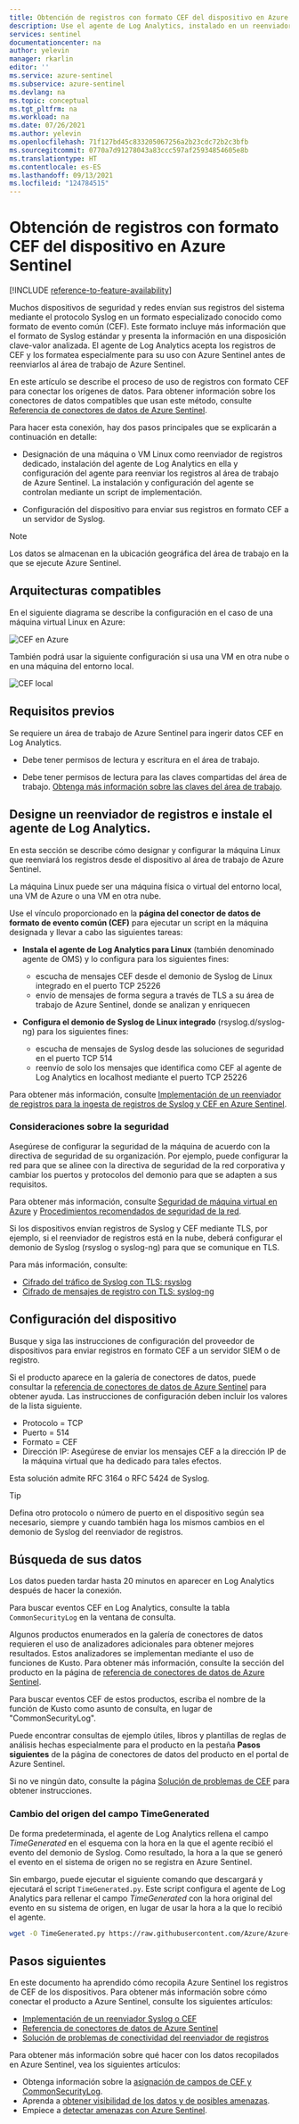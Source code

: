 ```yaml
---
title: Obtención de registros con formato CEF del dispositivo en Azure Sentinel | Microsoft Docs
description: Use el agente de Log Analytics, instalado en un reenviador de registros basado en Linux, para ingerir los registros enviados en formato de evento común (CEF) mediante Syslog en el área de trabajo de Azure Sentinel.
services: sentinel
documentationcenter: na
author: yelevin
manager: rkarlin
editor: ''
ms.service: azure-sentinel
ms.subservice: azure-sentinel
ms.devlang: na
ms.topic: conceptual
ms.tgt_pltfrm: na
ms.workload: na
ms.date: 07/26/2021
ms.author: yelevin
ms.openlocfilehash: 71f127bd45c833205067256a2b23cdc72b2c3bfb
ms.sourcegitcommit: 0770a7d91278043a83ccc597af25934854605e8b
ms.translationtype: HT
ms.contentlocale: es-ES
ms.lasthandoff: 09/13/2021
ms.locfileid: "124784515"
---
```

# <a name="get-cef-formatted-logs-from-your-device-or-appliance-into-azure-sentinel"></a>Obtención de registros con formato CEF del dispositivo en Azure Sentinel

[!INCLUDE [reference-to-feature-availability](includes/reference-to-feature-availability.md)]

Muchos dispositivos de seguridad y redes envían sus registros del sistema mediante el protocolo Syslog en un formato especializado conocido como formato de evento común (CEF). Este formato incluye más información que el formato de Syslog estándar y presenta la información en una disposición clave-valor analizada. El agente de Log Analytics acepta los registros de CEF y los formatea especialmente para su uso con Azure Sentinel antes de reenviarlos al área de trabajo de Azure Sentinel.

En este artículo se describe el proceso de uso de registros con formato CEF para conectar los orígenes de datos. Para obtener información sobre los conectores de datos compatibles que usan este método, consulte [Referencia de conectores de datos de Azure Sentinel](data-connectors-reference.md).

Para hacer esta conexión, hay dos pasos principales que se explicarán a continuación en detalle:

- Designación de una máquina o VM Linux como reenviador de registros dedicado, instalación del agente de Log Analytics en ella y configuración del agente para reenviar los registros al área de trabajo de Azure Sentinel.
La instalación y configuración del agente se controlan mediante un script de implementación.

- Configuración del dispositivo para enviar sus registros en formato CEF a un servidor de Syslog.

> [!NOTE]
> Los datos se almacenan en la ubicación geográfica del área de trabajo en la que se ejecute Azure Sentinel.

## <a name="supported-architectures"></a>Arquitecturas compatibles

En el siguiente diagrama se describe la configuración en el caso de una máquina virtual Linux en Azure:

 ![CEF en Azure](./media/connect-cef/cef-syslog-azure.png)

También podrá usar la siguiente configuración si usa una VM en otra nube o en una máquina del entorno local.

 ![CEF local](./media/connect-cef/cef-syslog-onprem.png)

## <a name="prerequisites"></a>Requisitos previos

Se requiere un área de trabajo de Azure Sentinel para ingerir datos CEF en Log Analytics.

- Debe tener permisos de lectura y escritura en el área de trabajo.

- Debe tener permisos de lectura para las claves compartidas del área de trabajo. [Obtenga más información sobre las claves del área de trabajo](../azure-monitor/agents/agent-windows.md).

## <a name="designate-a-log-forwarder-and-install-the-log-analytics-agent"></a>Designe un reenviador de registros e instale el agente de Log Analytics.

En esta sección se describe cómo designar y configurar la máquina Linux que reenviará los registros desde el dispositivo al área de trabajo de Azure Sentinel.

La máquina Linux puede ser una máquina física o virtual del entorno local, una VM de Azure o una VM en otra nube.

Use el vínculo proporcionado en la **página del conector de datos de formato de evento común (CEF)** para ejecutar un script en la máquina designada y llevar a cabo las siguientes tareas:

- **Instala el agente de Log Analytics para Linux** (también denominado agente de OMS) y lo configura para los siguientes fines:
    - escucha de mensajes CEF desde el demonio de Syslog de Linux integrado en el puerto TCP 25226
    - envío de mensajes de forma segura a través de TLS a su área de trabajo de Azure Sentinel, donde se analizan y enriquecen

- **Configura el demonio de Syslog de Linux integrado** (rsyslog.d/syslog-ng) para los siguientes fines:
    - escucha de mensajes de Syslog desde las soluciones de seguridad en el puerto TCP 514
    - reenvío de solo los mensajes que identifica como CEF al agente de Log Analytics en localhost mediante el puerto TCP 25226

Para obtener más información, consulte [Implementación de un reenviador de registros para la ingesta de registros de Syslog y CEF en Azure Sentinel](connect-log-forwarder.md).

### <a name="security-considerations"></a>Consideraciones sobre la seguridad

Asegúrese de configurar la seguridad de la máquina de acuerdo con la directiva de seguridad de su organización. Por ejemplo, puede configurar la red para que se alinee con la directiva de seguridad de la red corporativa y cambiar los puertos y protocolos del demonio para que se adapten a sus requisitos.

Para obtener más información, consulte [Seguridad de máquina virtual en Azure](../virtual-machines/security-policy.md) y [Procedimientos recomendados de seguridad de la red](../security/fundamentals/network-best-practices.md).

Si los dispositivos envían registros de Syslog y CEF mediante TLS, por ejemplo, si el reenviador de registros está en la nube, deberá configurar el demonio de Syslog (rsyslog o syslog-ng) para que se comunique en TLS. 

Para más información, consulte:

- [Cifrado del tráfico de Syslog con TLS: rsyslog](https://www.rsyslog.com/doc/v8-stable/tutorials/tls_cert_summary.html)
- [Cifrado de mensajes de registro con TLS: syslog-ng](https://support.oneidentity.com/technical-documents/syslog-ng-open-source-edition/3.22/administration-guide/60#TOPIC-1209298)

## <a name="configure-your-device"></a>Configuración del dispositivo

Busque y siga las instrucciones de configuración del proveedor de dispositivos para enviar registros en formato CEF a un servidor SIEM o de registro. 

Si el producto aparece en la galería de conectores de datos, puede consultar la [referencia de conectores de datos de Azure Sentinel](data-connectors-reference.md) para obtener ayuda. Las instrucciones de configuración deben incluir los valores de la lista siguiente.

   - Protocolo = TCP
   - Puerto = 514
   - Formato = CEF
   - Dirección IP: Asegúrese de enviar los mensajes CEF a la dirección IP de la máquina virtual que ha dedicado para tales efectos.

Esta solución admite RFC 3164 o RFC 5424 de Syslog.

> [!TIP]
> Defina otro protocolo o número de puerto en el dispositivo según sea necesario, siempre y cuando también haga los mismos cambios en el demonio de Syslog del reenviador de registros.
>

## <a name="find-your-data"></a>Búsqueda de sus datos

Los datos pueden tardar hasta 20 minutos en aparecer en Log Analytics después de hacer la conexión.

Para buscar eventos CEF en Log Analytics, consulte la tabla `CommonSecurityLog` en la ventana de consulta.

Algunos productos enumerados en la galería de conectores de datos requieren el uso de analizadores adicionales para obtener mejores resultados. Estos analizadores se implementan mediante el uso de funciones de Kusto. Para obtener más información, consulte la sección del producto en la página de [referencia de conectores de datos de Azure Sentinel](data-connectors-reference.md).

Para buscar eventos CEF de estos productos, escriba el nombre de la función de Kusto como asunto de consulta, en lugar de "CommonSecurityLog".

Puede encontrar consultas de ejemplo útiles, libros y plantillas de reglas de análisis hechas especialmente para el producto en la pestaña **Pasos siguientes** de la página de conectores de datos del producto en el portal de Azure Sentinel.

Si no ve ningún dato, consulte la página [Solución de problemas de CEF](./troubleshooting-cef-syslog.md) para obtener instrucciones.

### <a name="changing-the-source-of-the-timegenerated-field"></a>Cambio del origen del campo TimeGenerated

De forma predeterminada, el agente de Log Analytics rellena el campo *TimeGenerated* en el esquema con la hora en la que el agente recibió el evento del demonio de Syslog. Como resultado, la hora a la que se generó el evento en el sistema de origen no se registra en Azure Sentinel.

Sin embargo, puede ejecutar el siguiente comando que descargará y ejecutará el script `TimeGenerated.py`. Este script configura el agente de Log Analytics para rellenar el campo *TimeGenerated* con la hora original del evento en su sistema de origen, en lugar de usar la hora a la que lo recibió el agente.

```bash
wget -O TimeGenerated.py https://raw.githubusercontent.com/Azure/Azure-Sentinel/master/DataConnectors/CEF/TimeGenerated.py && python TimeGenerated.py {ws_id}
```

## <a name="next-steps"></a>Pasos siguientes

En este documento ha aprendido cómo recopila Azure Sentinel los registros de CEF de los dispositivos. Para obtener más información sobre cómo conectar el producto a Azure Sentinel, consulte los siguientes artículos:

- [Implementación de un reenviador Syslog o CEF](connect-log-forwarder.md)
- [Referencia de conectores de datos de Azure Sentinel](data-connectors-reference.md)
- [Solución de problemas de conectividad del reenviador de registros](troubleshooting-cef-syslog.md#validate-cef-connectivity)

Para obtener más información sobre qué hacer con los datos recopilados en Azure Sentinel, vea los siguientes artículos:

- Obtenga información sobre la [asignación de campos de CEF y CommonSecurityLog](cef-name-mapping.md).
- Aprenda a [obtener visibilidad de los datos y de posibles amenazas](get-visibility.md).
- Empiece a [detectar amenazas con Azure Sentinel](./detect-threats-built-in.md).
